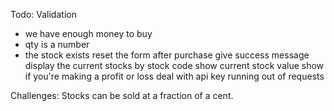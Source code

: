 <!-- docker build -t qwirl . -->
<!-- docker run -it --rm -v "$PWD":/usr/src/qwirl/interview -p 3000:3000 --name qwirl-running qwirl sh -->


Todo:
Validation
 - we have enough money to buy
 - qty is a number
 - the stock exists
reset the form after purchase
give success message
display the current stocks by stock code
show current stock value
show if you're making a profit or loss
deal with api key running out of requests


Challenges:
Stocks can be sold at a fraction of a cent.
